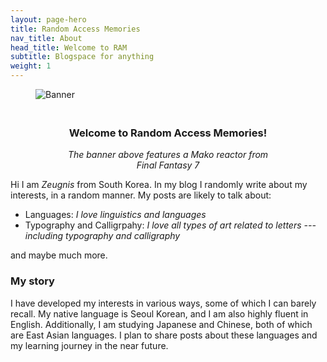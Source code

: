 ```yaml
---
layout: page-hero
title: Random Access Memories
nav_title: About
head_title: Welcome to RAM
subtitle: Blogspace for anything
weight: 1
---
```


<figure>
    <img src="https://platform.polygon.com/wp-content/uploads/sites/2/chorus/uploads/chorus_asset/file/22730826/NXNCl23Cal5LFacqEiWwptkt.png.jpeg?quality=90&strip=all&crop=0,3.4613147178592,100,93.077370564282" alt="Banner">
    <div class="features">
    <div class="feature">
        <h3>Welcome to Random Access Memories!</h3>
        <body><em>The banner above features a Mako reactor from Final Fantasy 7</em></body>
    </div>
</div>
</figure>

Hi I am *Zeugnis* from South Korea. In my blog I randomly write about my interests, in a random manner. My posts are likely to talk about:

- Languages: *I love linguistics and languages*
- Typography and Calligrpahy: *I love all types of art related to letters --- including typography and calligraphy*

and maybe much more.

### My story
I have developed my interests in various ways, some of which I can barely recall. My native language is Seoul Korean, and I am also highly fluent in English. Additionally, I am studying Japanese and Chinese, both of which are East Asian languages. I plan to share posts about these languages and my learning journey in the near future.
<style>
    .banner img {
        height: auto;
    }
    .features {
        display: flex;
        justify-content: space-around;
        margin-top: 20px;
    }
    .feature {
        width: 80%;
        text-align: center;
    }
</style>